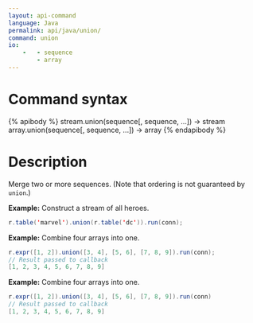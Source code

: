 ```yaml
---
layout: api-command
language: Java
permalink: api/java/union/
command: union
io:
    -   - sequence
        - array
---
```


# Command syntax #

{% apibody %}
stream.union(sequence[, sequence, ...]) &rarr; stream
array.union(sequence[, sequence, ...]) &rarr; array
{% endapibody %}

# Description #

Merge two or more sequences. (Note that ordering is not guaranteed by `union`.)

__Example:__ Construct a stream of all heroes.

```java
r.table('marvel').union(r.table('dc')).run(conn);
```

__Example:__ Combine four arrays into one.

```java
r.expr([1, 2]).union([3, 4], [5, 6], [7, 8, 9]).run(conn);
// Result passed to callback
[1, 2, 3, 4, 5, 6, 7, 8, 9]
```

__Example:__ Combine four arrays into one.

```java
r.expr([1, 2]).union([3, 4], [5, 6], [7, 8, 9]).run(conn)
// Result passed to callback
[1, 2, 3, 4, 5, 6, 7, 8, 9]
```
